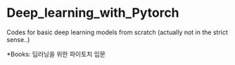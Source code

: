 # Deep_learning_with_Pytorch

Codes for basic deep learning models from scratch (actually not in the strict sense..)

*Books: 딥러닝을 위한 파이토치 입문

